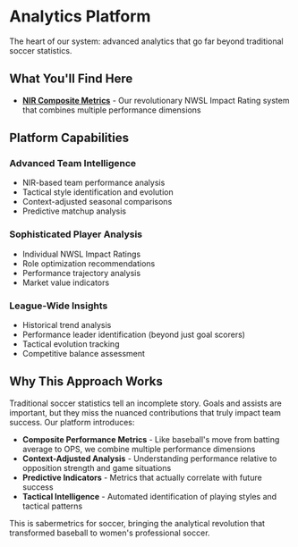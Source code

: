 # Analytics Platform

The heart of our system: advanced analytics that go far beyond traditional soccer statistics.

## What You'll Find Here

- **[NIR Composite Metrics](nir-metrics.md)** - Our revolutionary NWSL Impact Rating system that combines multiple performance dimensions

## Platform Capabilities

### Advanced Team Intelligence
- NIR-based team performance analysis
- Tactical style identification and evolution
- Context-adjusted seasonal comparisons
- Predictive matchup analysis

### Sophisticated Player Analysis
- Individual NWSL Impact Ratings
- Role optimization recommendations  
- Performance trajectory analysis
- Market value indicators

### League-Wide Insights
- Historical trend analysis
- Performance leader identification (beyond just goal scorers)
- Tactical evolution tracking
- Competitive balance assessment

## Why This Approach Works

Traditional soccer statistics tell an incomplete story. Goals and assists are important, but they miss the nuanced contributions that truly impact team success. Our platform introduces:

- **Composite Performance Metrics** - Like baseball's move from batting average to OPS, we combine multiple performance dimensions
- **Context-Adjusted Analysis** - Understanding performance relative to opposition strength and game situations  
- **Predictive Indicators** - Metrics that actually correlate with future success
- **Tactical Intelligence** - Automated identification of playing styles and tactical patterns

This is sabermetrics for soccer, bringing the analytical revolution that transformed baseball to women's professional soccer.